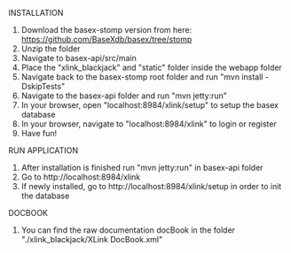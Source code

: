 INSTALLATION

1. Download the basex-stomp version from here: https://github.com/BaseXdb/basex/tree/stomp
2. Unzip the folder
3. Navigate to basex-api/src/main
4. Place the "xlink_blackjack" and "static" folder inside the webapp folder
5. Navigate back to the basex-stomp root folder and run "mvn install -DskipTests"
6. Navigate to the basex-api folder and run "mvn jetty:run"
7. In your browser, open "localhost:8984/xlink/setup" to setup the basex database
8. In your browser, navigate to "localhost:8984/xlink" to login or register
9. Have fun!

RUN APPLICATION

1. After installation is finished run "mvn jetty:run" in basex-api folder
2. Go to http://localhost:8984/xlink
3. If newly installed, go to http://localhost:8984/xlink/setup in order to init the database


DOCBOOK
1. You can find the raw documentation docBook in the folder "./xlink_blackjack/XLink DocBook.xml"
